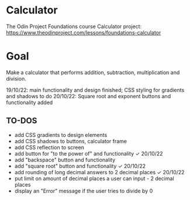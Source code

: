 # Calculator
The Odin Project Foundations course Calculator project: https://www.theodinproject.com/lessons/foundations-calculator

# Goal
Make a calculator that performs addition, subtraction, multiplication and division.

19/10/22: main functionality and design finished; CSS styling for gradients and shadows to do
20/10/22: Square root and exponent buttons and functionality added

## TO-DOS
- add CSS gradients to design elements
- add CSS shadows to buttons, calculator frame
- add CSS reflection to screen
- add button for "to the power of" and functionality ✓ 20/10/22
- add "backspace" button and functionality
- add "square root" button and functionality ✓ 20/10/22
- add rounding of long decimal answers to 2 decimal places ✓ 20/10/22
- put limit on amount of decimal places a user can input - 2 decimal places
- display an "Error" message if the user tries to divide by 0